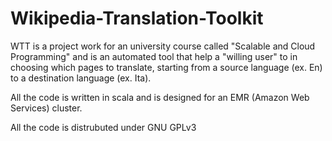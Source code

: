 # Wikipedia-Translation-Toolkit

WTT is a project work for an university course called "Scalable and Cloud Programming" and is an automated tool that help a "willing user" to in choosing which
pages to translate, starting from a source language (ex. En) to a destination language (ex. Ita).

All the code is written in scala and is designed for an EMR (Amazon Web Services) cluster.


All the code is distrubuted under GNU GPLv3
